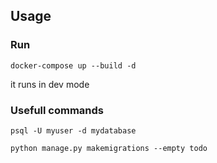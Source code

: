 ## Usage

### Run
```
docker-compose up --build -d
```
it runs in dev mode 


### Usefull commands
```
psql -U myuser -d mydatabase
```
```
python manage.py makemigrations --empty todo
```